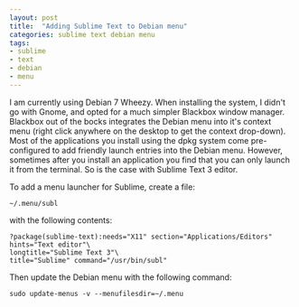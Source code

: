 ```yaml
---
layout: post
title:  "Adding Sublime Text to Debian menu"
categories: sublime text debian menu
tags:
- sublime
- text
- debian
- menu
---
```


I am currently using Debian 7 Wheezy. When installing the system, I didn't
go with Gnome, and opted for a much simpler Blackbox window manager. Blackbox
out of the bocks integrates the Debian menu into it's context menu (right
click anywhere on the desktop to get the context drop-down). Most of the
applications you install using the dpkg system come pre-configured to add
friendly launch entries into the Debian menu. However, sometimes after you
install an application you find that you can only launch it from the terminal.
So is the case with Sublime Text 3 editor.

To add a menu launcher for Sublime, create a file:

    ~/.menu/subl

with the following contents:

    ?package(sublime-text):needs="X11" section="Applications/Editors" hints="Text editor"\
    longtitle="Sublime Text 3"\
    title="Sublime" command="/usr/bin/subl"

Then update the Debian menu with the following command:

    sudo update-menus -v --menufilesdir=~/.menu
